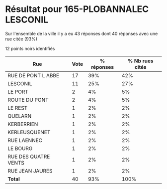 # Résultat pour 165-PLOBANNALEC LESCONIL

Sur l'ensemble de la ville il y a eu 43 réponses dont 40 réponses avec une rue citée (93%)

12 points noirs identifiés

| Rue | Vote | % réponses | % Nb rues cités|
|-----|------|------------|----------------|
| RUE DE PONT L ABBE | 17 | 39% | 42%|
| LESCONIL | 11 | 25% | 27%|
| LE PORT | 2 | 4% | 5%|
| ROUTE DU PONT | 2 | 4% | 5%|
| LE REST | 1 | 2% | 2%|
| QUELARN | 1 | 2% | 2%|
| KERBERRIEN | 1 | 2% | 2%|
| KERLEUSQUENET | 1 | 2% | 2%|
| RUE LAENNEC | 1 | 2% | 2%|
| LE BOURG | 1 | 2% | 2%|
| RUE DES QUATRE VENTS | 1 | 2% | 2%|
| RUE JEAN JAURES | 1 | 2% | 2%|
| **Total** | 40 | 93% | 100%|
